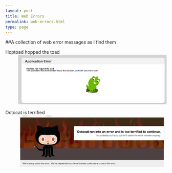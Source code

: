 ```yaml
---
layout: post
title: Web Errors
permalink: web-errors.html      
type: page
---
```


##A collection of web error messages as I find them

                                              
<dl>
    <dt>Hoptoad hopped the toad</dt>
    <dd>    
        <a href="/images/web-errors/hoptoad.png">
            <img src="/images/web-errors/hoptoad.png" alt="Hoptoad" title="Hoptoad hopped the toad" width="540" />  
        </a>
    </dd>
</dl>                                                                                                              
<dl>
    <dt>Octocat is terrified</dt>
    <dd>
        <a href="/images/web-errors/jobs.github.png">
            <img src="/images/web-errors/jobs.github.png" alt="Jobs.Github" title="Octocat is terrified" width="540" />      
        </a>
    </dd>
</dl>   